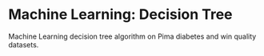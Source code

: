 # Machine Learning: Decision Tree

Machine Learning decision tree algorithm on Pima diabetes and win quality datasets. 
